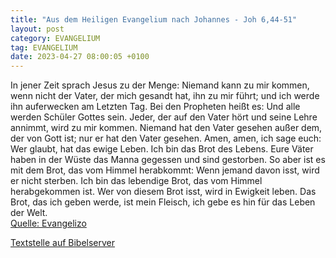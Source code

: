```yaml
---
title: "Aus dem Heiligen Evangelium nach Johannes - Joh 6,44-51"
layout: post
category: EVANGELIUM
tag: EVANGELIUM
date: 2023-04-27 08:00:05 +0100
---
```

In jener Zeit sprach Jesus zu der Menge: Niemand kann zu mir kommen, wenn nicht der Vater, der mich gesandt hat, ihn zu mir führt; und ich werde ihn auferwecken am Letzten Tag.
Bei den Propheten heißt es: Und alle werden Schüler Gottes sein. Jeder, der auf den Vater hört und seine Lehre annimmt, wird zu mir kommen.<!--more-->
Niemand hat den Vater gesehen außer dem, der von Gott ist; nur er hat den Vater gesehen.
Amen, amen, ich sage euch: Wer glaubt, hat das ewige Leben.
Ich bin das Brot des Lebens.
Eure Väter haben in der Wüste das Manna gegessen und sind gestorben.
So aber ist es mit dem Brot, das vom Himmel herabkommt: Wenn jemand davon isst, wird er nicht sterben.
Ich bin das lebendige Brot, das vom Himmel herabgekommen ist. Wer von diesem Brot isst, wird in Ewigkeit leben. Das Brot, das ich geben werde, ist mein Fleisch, ich gebe es hin für das Leben der Welt.<br>
[Quelle: Evangelizo](https://evangeliumtagfuertag.org/DE/gospel)

[Textstelle auf Bibelserver](https://www.bibleserver.com/EU/Johannes6,44-51)
